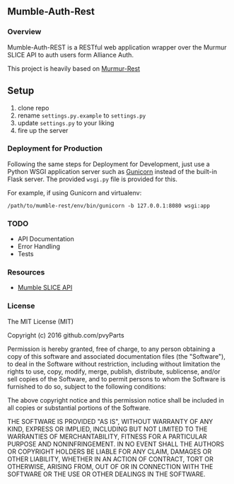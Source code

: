 ## Mumble-Auth-Rest

### Overview

Mumble-Auth-REST is a RESTful web application wrapper over the Murmur SLICE API to auth users form Alliance Auth.

This project is heavily based on [Murmur-Rest](https://github.com/alfg/murmur-rest)

## Setup
1. clone repo
1. rename `settings.py.example` to `settings.py`
1. update `settings.py` to your liking
1. fire up the server

###  Deployment for Production

Following the same steps for Deployment for Development, just use a Python WSGI application server
such as [Gunicorn](http://gunicorn.org/) instead of the built-in Flask server. The provided `wsgi.py`
file is provided for this.

For example, if using Gunicorn and virtualenv:

```
/path/to/mumble-rest/env/bin/gunicorn -b 127.0.0.1:8080 wsgi:app
```

### TODO

- API Documentation
- Error Handling
- Tests

### Resources
- [Mumble SLICE API](https://www.mumble.info/documentation/slice/1.3.0/html/_sindex.html)

### License

The MIT License (MIT)

Copyright (c) 2016 github.com/pvyParts

Permission is hereby granted, free of charge, to any person obtaining a copy
of this software and associated documentation files (the "Software"), to deal
in the Software without restriction, including without limitation the rights
to use, copy, modify, merge, publish, distribute, sublicense, and/or sell
copies of the Software, and to permit persons to whom the Software is
furnished to do so, subject to the following conditions:

The above copyright notice and this permission notice shall be included in
all copies or substantial portions of the Software.

THE SOFTWARE IS PROVIDED "AS IS", WITHOUT WARRANTY OF ANY KIND, EXPRESS OR
IMPLIED, INCLUDING BUT NOT LIMITED TO THE WARRANTIES OF MERCHANTABILITY,
FITNESS FOR A PARTICULAR PURPOSE AND NONINFRINGEMENT. IN NO EVENT SHALL THE
AUTHORS OR COPYRIGHT HOLDERS BE LIABLE FOR ANY CLAIM, DAMAGES OR OTHER
LIABILITY, WHETHER IN AN ACTION OF CONTRACT, TORT OR OTHERWISE, ARISING FROM,
OUT OF OR IN CONNECTION WITH THE SOFTWARE OR THE USE OR OTHER DEALINGS IN
THE SOFTWARE.
